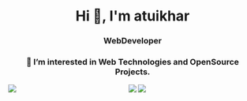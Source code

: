 <h1 align="center">Hi 👋, I'm atuikhar</h1>
<h3 align="center">WebDeveloper</h3>
<h3 align="center">👀 I’m interested in Web Technologies and OpenSource Projects.</h3>
<div align="center">	      
 <a href="https://github-readme-stats.vercel.app/api?username=atuikhar&theme=tokyonight">
 <img  align="left" src="https://github-readme-stats.vercel.app/api?username=atuikhar&count_private=false&show_icons=true&theme=tokyonight" />
</a>
<a>
<img  src="https://github-readme-stats.vercel.app/api/top-langs/?username=atuikhar&theme=tokyonight" />
 <img src="https://github-readme-stats.vercel.app/api/top-langs?username=atuikhar&show_icons=true&locale=en&layout=compact&theme=tokyonight"/>

</a>
</div>



